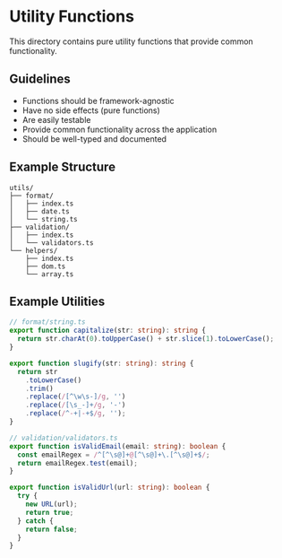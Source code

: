 # Utility Functions

This directory contains pure utility functions that provide common functionality.

## Guidelines
- Functions should be framework-agnostic
- Have no side effects (pure functions)
- Are easily testable
- Provide common functionality across the application
- Should be well-typed and documented

## Example Structure
```
utils/
├── format/
│   ├── index.ts
│   ├── date.ts
│   └── string.ts
├── validation/
│   ├── index.ts
│   └── validators.ts
└── helpers/
    ├── index.ts
    ├── dom.ts
    └── array.ts
```

## Example Utilities
```typescript
// format/string.ts
export function capitalize(str: string): string {
  return str.charAt(0).toUpperCase() + str.slice(1).toLowerCase();
}

export function slugify(str: string): string {
  return str
    .toLowerCase()
    .trim()
    .replace(/[^\w\s-]/g, '')
    .replace(/[\s_-]+/g, '-')
    .replace(/^-+|-+$/g, '');
}

// validation/validators.ts
export function isValidEmail(email: string): boolean {
  const emailRegex = /^[^\s@]+@[^\s@]+\.[^\s@]+$/;
  return emailRegex.test(email);
}

export function isValidUrl(url: string): boolean {
  try {
    new URL(url);
    return true;
  } catch {
    return false;
  }
}
```